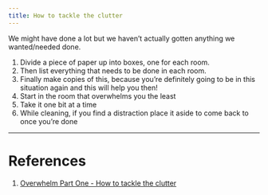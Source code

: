 ```yaml
---
title: How to tackle the clutter
---
```


We might have done a lot but we haven’t actually gotten anything we wanted/needed done.

1. Divide a piece of paper up into boxes, one for each room.
2. Then list everything that needs to be done in each room.
3. Finally make copies of this, because you’re definitely going to be in this situation again and this will help you then!
4. Start in the room that overwhelms you the least
5. Take it one bit at a time
6. While cleaning, if you find a distraction place it aside to come back to once you’re done

---
# References

1. [Overwhelm Part One - How to tackle the clutter](https://www.youtube.com/watch?v=7TGWeblZ0c8)